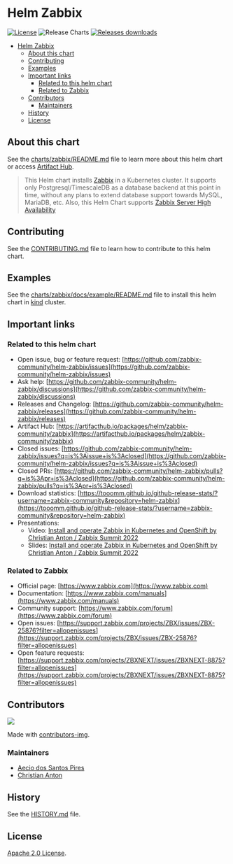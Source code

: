 # Helm Zabbix

[![License](https://img.shields.io/badge/License-Apache%202.0-blue.svg)](https://opensource.org/licenses/Apache-2.0) ![Release Charts](https://github.com/zabbix-community/helm-zabbix/workflows/Release%20Charts/badge.svg?branch=main) [![Releases downloads](https://img.shields.io/github/downloads/zabbix-community/helm-zabbix/total.svg)](https://github.com/zabbix-community/helm-zabbix/releases)

<!-- TOC -->

- [Helm Zabbix](#helm-zabbix)
  - [About this chart](#about-this-chart)
  - [Contributing](#contributing)
  - [Examples](#examples)
  - [Important links](#important-links)
    - [Related to this helm chart](#related-to-this-helm-chart)
    - [Related to Zabbix](#related-to-zabbix)
  - [Contributors](#contributors)
    - [Maintainers](#maintainers)
  - [History](#history)
  - [License](#license)

<!-- TOC -->

## About this chart

See the [charts/zabbix/README.md](https://github.com/zabbix-community/helm-zabbix/blob/main/charts/zabbix/README.md) file to learn more about this helm chart or access [Artifact Hub](https://artifacthub.io/packages/helm/zabbix-community/zabbix).

> This Helm chart installs [Zabbix](https://www.zabbix.com) in a Kubernetes cluster. It supports only Postgresql/TimescaleDB as a database backend at this point in time, without any plans to extend database support towards MySQL, MariaDB, etc. Also, this Helm Chart supports [Zabbix Server High Availability](https://github.com/zabbix-community/helm-zabbix/blob/main/charts/zabbix/README.md#native-zabbix-server-high-availability)

## Contributing

See the [CONTRIBUTING.md](https://github.com/zabbix-community/helm-zabbix/blob/main/CONTRIBUTING.md) file to learn how to contribute to this helm chart.

## Examples

See the [charts/zabbix/docs/example/README.md](https://github.com/zabbix-community/helm-zabbix/blob/main/charts/zabbix/docs/example/README.md) file to install this helm chart in [kind](https://kind.sigs.k8s.io) cluster.

## Important links

### Related to this helm chart

- Open issue, bug or feature request: [https://github.com/zabbix-community/helm-zabbix/issues](https://github.com/zabbix-community/helm-zabbix/issues)
- Ask help: [https://github.com/zabbix-community/helm-zabbix/discussions](https://github.com/zabbix-community/helm-zabbix/discussions)
- Releases and Changelog: [https://github.com/zabbix-community/helm-zabbix/releases](https://github.com/zabbix-community/helm-zabbix/releases)
- Artifact Hub: [https://artifacthub.io/packages/helm/zabbix-community/zabbix](https://artifacthub.io/packages/helm/zabbix-community/zabbix)
- Closed issues: [https://github.com/zabbix-community/helm-zabbix/issues?q=is%3Aissue+is%3Aclosed](https://github.com/zabbix-community/helm-zabbix/issues?q=is%3Aissue+is%3Aclosed)
- Closed PRs: [https://github.com/zabbix-community/helm-zabbix/pulls?q=is%3Apr+is%3Aclosed](https://github.com/zabbix-community/helm-zabbix/pulls?q=is%3Apr+is%3Aclosed)
- Download statistics: [https://tooomm.github.io/github-release-stats/?username=zabbix-community&repository=helm-zabbix](https://tooomm.github.io/github-release-stats/?username=zabbix-community&repository=helm-zabbix)
- Presentations:
  - Video: [Install and operate Zabbix in Kubernetes and OpenShift by Christian Anton / Zabbix Summit 2022](https://youtu.be/NU3FsXQp_rE?si=LjXsxjjrZd_VDEDU&t=150)
  - Slides: [Install and operate Zabbix in Kubernetes and OpenShift by Christian Anton / Zabbix Summit 2022](https://assets.zabbix.com/files/events/2022/zabbix_summit_2022/Christian_Anton_Install_and_operate_Zabbix_in_Kubernetes_and_OpenShift.pdf)

### Related to Zabbix

- Official page: [https://www.zabbix.com](https://www.zabbix.com)
- Documentation: [https://www.zabbix.com/manuals](https://www.zabbix.com/manuals)
- Community support: [https://www.zabbix.com/forum](https://www.zabbix.com/forum)
- Open issues: [https://support.zabbix.com/projects/ZBX/issues/ZBX-25876?filter=allopenissues](https://support.zabbix.com/projects/ZBX/issues/ZBX-25876?filter=allopenissues)
- Open feature requests: [https://support.zabbix.com/projects/ZBXNEXT/issues/ZBXNEXT-8875?filter=allopenissues](https://support.zabbix.com/projects/ZBXNEXT/issues/ZBXNEXT-8875?filter=allopenissues)

## Contributors

<a href = "https://github.com/zabbix-community/helm-zabbix/graphs/contributors">
  <img src = "https://contrib.rocks/image?repo=zabbix-community/helm-zabbix"/>
</a>

Made with [contributors-img](https://contrib.rocks).

<!-- Reference: https://github.com/Tanu-N-Prabhu/myWebsite.io/blob/master/Docs/Displaying%20Contributors%20Image%20on%20README%20files%20with%20no%20Pain!.md#contributors-displayed-by-using-contributors-img-on-the-readmemd-file -->

### Maintainers

- [Aecio dos Santos Pires](https://www.linkedin.com/in/aeciopires/)
- [Christian Anton](https://www.linkedin.com/in/christiananton1/)

## History

See the [HISTORY.md](https://github.com/zabbix-community/helm-zabbix/blob/main/HISTORY.md) file.

## License

[Apache 2.0 License](https://github.com/zabbix-community/helm-zabbix/blob/main/LICENSE).
